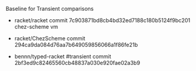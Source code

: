 Baseline for Transient comparisons

- racket/racket commit 7c903871bd8cb4bd32ed7188c180b5124f9bc201
  chez-scheme vm

- racket/ChezScheme commit 294ca9da084d76aa7b649059856066a1f86fe21b

- bennn/typed-racket #transient commit 2bf3ed9c82465560cb48837a030e920fae02a3b9

